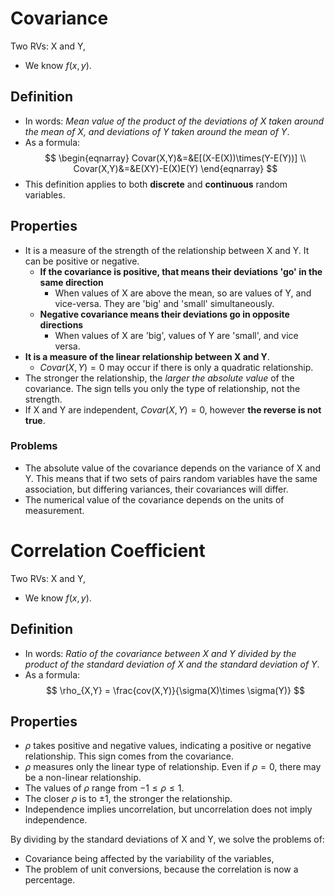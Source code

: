 # Covariance
Two RVs: X and Y,
- We know $f(x,y)$.
## Definition
- In words:
*Mean value of the product of the deviations of X taken around the mean of X, and deviations of Y taken around the mean of Y*.
- As a formula:
$$
\begin{eqnarray}
Covar(X,Y)&=&E[(X-E(X))\times(Y-E(Y))] \\
Covar(X,Y)&=&E(XY)-E(X)E(Y)
\end{eqnarray}
$$
- This definition applies to both **discrete** and **continuous** random variables.
## Properties
- It is a measure of the strength of the relationship between X and Y. It can be positive or negative.
	- **If the covariance is positive, that means their deviations 'go' in the same direction**
		- When values of X are above the mean, so are values of Y, and vice-versa. They are 'big' and 'small' simultaneously.
	- **Negative covariance means their deviations go in opposite directions**
		- When values of X are 'big', values of Y are 'small', and vice versa.
- **It is a measure of the linear relationship between X and Y**.
	- $Covar(X,Y)=0$ may occur if there is only a quadratic relationship.
- The stronger the relationship, the *larger the absolute value* of the covariance. The sign tells you only the type of relationship, not the strength.
- If X and Y are independent, $Covar(X,Y)=0$, however **the reverse is not true**.
### Problems
- The absolute value of the covariance depends on the variance of X and Y. This means that if two sets of pairs random variables have the same association, but differing variances, their covariances will differ.
- The numerical value of the covariance depends on the units of measurement.
# Correlation Coefficient
Two RVs: X and Y,
- We know $f(x,y)$.
## Definition
- In words:
*Ratio of the covariance between X and Y divided by the product of the standard deviation of X and the standard deviation of Y*.
- As a formula:
$$
\rho_{X,Y} = \frac{cov(X,Y)}{\sigma(X)\times \sigma(Y)}
$$
## Properties
- $\rho$ takes positive and negative values, indicating a positive or negative relationship. This sign comes from the covariance.
- $\rho$ measures only the linear type of relationship. Even if $\rho=0$, there may be a non-linear relationship.
- The values of $\rho$ range from $-1\leq \rho \leq 1$.
- The closer $\rho$ is to $\pm 1$, the stronger the relationship.
- Independence implies uncorrelation, but uncorrelation does not imply independence.

By dividing by the standard deviations of X and Y, we solve the problems of:
- Covariance being affected by the variability of the variables,
- The problem of unit conversions, because the correlation is now a percentage.
